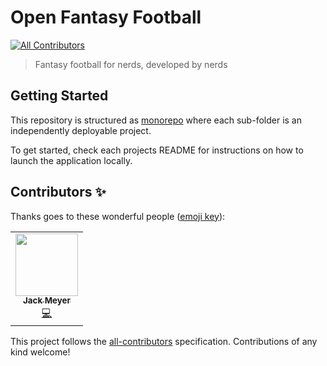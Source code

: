 # Open Fantasy Football
<!-- ALL-CONTRIBUTORS-BADGE:START - Do not remove or modify this section -->
[![All Contributors](https://img.shields.io/badge/all_contributors-1-orange.svg?style=flat-square)](#contributors-)
<!-- ALL-CONTRIBUTORS-BADGE:END -->

> Fantasy football for nerds, developed by nerds

## Getting Started

This repository is structured as [monorepo](https://en.wikipedia.org/wiki/Monorepo) where each sub-folder is an independently deployable project.

To get started, check each projects README for instructions on how to launch the application locally.

## Contributors ✨

Thanks goes to these wonderful people ([emoji key](https://allcontributors.org/docs/en/emoji-key)):

<!-- ALL-CONTRIBUTORS-LIST:START - Do not remove or modify this section -->
<!-- prettier-ignore-start -->
<!-- markdownlint-disable -->
<table>
  <tr>
    <td align="center"><a href="https://www.jackcmeyer.dev"><img src="https://avatars3.githubusercontent.com/u/18731800?v=4" width="100px;" alt=""/><br /><sub><b>Jack Meyer</b></sub></a><br /><a href="https://github.com/jackcmeyer/open-fantasy-football/commits?author=jackcmeyer" title="Code">💻</a></td>
  </tr>
</table>

<!-- markdownlint-enable -->
<!-- prettier-ignore-end -->
<!-- ALL-CONTRIBUTORS-LIST:END -->

This project follows the [all-contributors](https://github.com/all-contributors/all-contributors) specification. Contributions of any kind welcome!